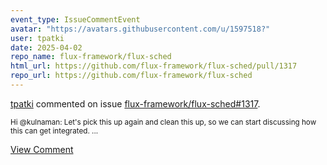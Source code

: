 ```yaml
---
event_type: IssueCommentEvent
avatar: "https://avatars.githubusercontent.com/u/1597518?"
user: tpatki
date: 2025-04-02
repo_name: flux-framework/flux-sched
html_url: https://github.com/flux-framework/flux-sched/pull/1317
repo_url: https://github.com/flux-framework/flux-sched
---
```


<a href='https://github.com/tpatki' target='_blank'>tpatki</a> commented on issue <a href='https://github.com/flux-framework/flux-sched/pull/1317' target='_blank'>flux-framework/flux-sched#1317</a>.

<small>Hi @kulnaman: Let's pick this up again and clean this up, so we can start discussing how this can get integrated. ...</small>

<a href='https://github.com/flux-framework/flux-sched/pull/1317' target='_blank'>View Comment</a>